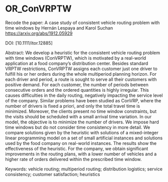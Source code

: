 # OR_ConVRPTW
Recode the paper: A case study of consistent vehicle routing problem  with time windows by Hernán Lespaya and Karol Suchan https://arxiv.org/abs/1912.05929

DOI: [10.1111/itor.12885]

Abstract: We develop a heuristic for the consistent vehicle routing problem with time windows (ConVRPTW), which is motivated by a real-world application at a food company’s distribution center. Besides standard VRPTW restrictions, ConVRPTW assigns each customer just one driver to fulfill his or her orders during the whole multiperiod planning horizon. For each driver and period, a route is sought to serve all their customers with positive demand.
For each customer, the number of periods between consecutive orders and the ordered quantities is highly irregular. This causes difficulties in the daily routing, negatively impacting the service level of the company. Similar problems have been studied as ConVRP, where the number of drivers is fixed a priori, and only the total travel time is minimized. Moreover, the clients present no time window constraints, but the visits should be scheduled with a small arrival time variation. In our model, the objective is to minimize the number of drivers. We impose hard time windows but do not consider time consistency in more detail. We compare solutions given by the heuristic with solutions of a mixed-integer linear programming model on a set of small artificial instances and solutions used by the food company on real-world instances. The results show the effectiveness of the heuristic. For the company, we obtain significant improvements in the routing plans, with a lower number of vehicles and a higher rate of orders delivered within the prescribed time window.

Keywords: vehicle routing; multiperiod routing; distribution logistics; service consistency; customer satisfaction; heuristics
